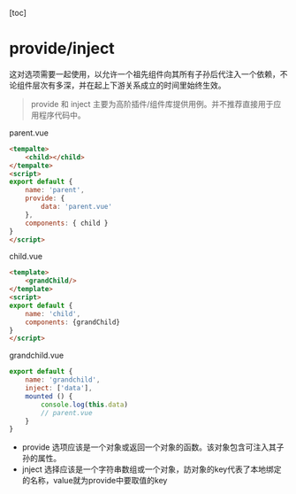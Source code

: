 [toc]

# provide/inject

这对选项需要一起使用，以允许一个祖先组件向其所有子孙后代注入一个依赖，不论组件层次有多深，并在起上下游关系成立的时间里始终生效。

> provide 和 inject 主要为高阶插件/组件库提供用例。并不推荐直接用于应用程序代码中。

parent.vue
```html
<tempalte>
    <child></child>
</tempalte>
<script>
export default {
    name: 'parent',
    provide: {
        data: 'parent.vue'
    },
    components: { child }
}
</script>
```

child.vue
```html
<template>
    <grandChild/>
</template>
<script>
export default {
    name: 'child',
    components: {grandChild}
}
</script>
```

grandchild.vue
```js
export default {
    name: 'grandchild',
    inject: ['data'],
    mounted () {
        console.log(this.data)
        // parent.vue
    }
}
```

- provide 选项应该是一个对象或返回一个对象的函数。该对象包含可注入其子孙的属性。
- jnject 选择应该是一个字符串数组或一个对象，訪对象的key代表了本地绑定的名称，value就为provide中要取值的key